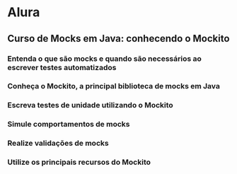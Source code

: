 # Alura 
## Curso de Mocks em Java: conhecendo o Mockito

### Entenda o que são mocks e quando são necessários ao escrever testes automatizados <br />
### Conheça o Mockito, a principal biblioteca de mocks em Java<br />
### Escreva testes de unidade utilizando o Mockito<br />
### Simule comportamentos de mocks<br />
### Realize validações de mocks<br />
### Utilize os principais recursos do Mockito<br />
